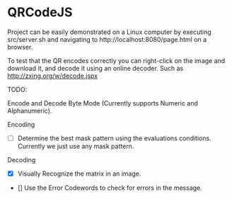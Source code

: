 QRCodeJS
========

Project can be easily demonstrated on a Linux computer by executing src/server.sh
and navigating to http://localhost:8080/page.html on a browser.

To test that the QR encodes correctly you can right-click on the image and
download it, and decode it using an online decoder. Such as
http://zxing.org/w/decode.jspx


TODO:

Encode and Decode Byte Mode (Currently supports Numeric and Alphanumeric).

Encoding
  - [ ] Determine the best mask pattern using the evaluations conditions. Currently we just use any mask pattern.

Decoding
  - [x] Visually Recognize the matrix in an image.
  - [] Use the Error Codewords to check for errors in the message.
